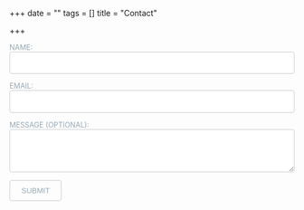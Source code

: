 +++
date = ""
tags = []
title = "Contact"

+++
<style>
  	/* Form */
		form > .fields {
			display: -moz-flex;
			display: -webkit-flex;
			display: -ms-flex;
			display: flex;
			-moz-flex-wrap: wrap;
			-webkit-flex-wrap: wrap;
			-ms-flex-wrap: wrap;
			flex-wrap: wrap;
			width: calc(100% + 2.25em);
			margin: -1.125em 0 1.5em -1.125em;
		}

			form > .fields > .field {
				-moz-flex-grow: 0;
				-webkit-flex-grow: 0;
				-ms-flex-grow: 0;
				flex-grow: 0;
				-moz-flex-shrink: 0;
				-webkit-flex-shrink: 0;
				-ms-flex-shrink: 0;
				flex-shrink: 0;
				padding: 1.125em 0 0 1.125em;
				width: calc(100% - 1.125em);
			}

				form > .fields > .field.half {
					width: calc(50% - 0.5625em);
				}

				form > .fields > .field.third {
					width: calc(100%/3 - 0.375em);
				}

				form > .fields > .field.quarter {
					width: calc(25% - 0.28125em);
				}

		@media screen and (max-width: 480px) {

			form > .fields {
				width: calc(100% + 2.25em);
				margin: -1.125em 0 1.5em -1.125em;
			}

				form > .fields > .field {
					padding: 1.125em 0 0 1.125em;
					width: calc(100% - 1.125em);
				}

					form > .fields > .field.half {
						width: calc(100% - 1.125em);
					}

					form > .fields > .field.third {
						width: calc(100% - 1.125em);
					}

					form > .fields > .field.quarter {
						width: calc(100% - 1.125em);
					}

		}

	label {
		color: #96a8b3;
		display: block;
		font-size: 0.9em;
		margin: 0 0 0.75em 0;
	}

	input[type="text"],
	input[type="password"],
	input[type="email"],
	input[type="tel"],
	select,
	textarea {
		-moz-appearance: none;
		-webkit-appearance: none;
		-ms-appearance: none;
		appearance: none;
		border-radius: 4px;
		border: solid 1px #c8cccf;
		color: inherit;
		display: block;
		outline: 0;
		padding: 0 1em;
		text-decoration: none;
		width: 100%;
	}

		input[type="text"]:invalid,
		input[type="password"]:invalid,
		input[type="email"]:invalid,
		input[type="tel"]:invalid,
		select:invalid,
		textarea:invalid {
			box-shadow: none;
		}

		input[type="text"]:focus,
		input[type="password"]:focus,
		input[type="email"]:focus,
		input[type="tel"]:focus,
		select:focus,
		textarea:focus {
			border-color: #ff7496;
		}
  /*style*/
  
 input, select, textarea {
    	font-family: "Source Sans Pro", Helvetica, sans-serif;
		font-size: 14pt;
		font-weight: 300;
		line-height: 2;
		letter-spacing: 0.2em;
		
	}
.box{
    width:300px;
    height:100px;
    background-color:rgba(0,0,0,0.0); /* where 0.5 means 50% opacity */
/* and for a full compatibility on older browsers like ie7-8-9 you can use the filter property  */
background: transparent;
-ms-filter: "progid:DXImageTransform.Microsoft.gradient(startColorstr=#7F000000,endColorstr=#7F000000)"; /* IE8 */
    filter: progid:DXImageTransform.Microsoft.gradient(startColorstr=#7F000000,endColorstr=#7F000000);   /* IE6 & 7 */
      zoom: 1;

}
	/* Button */

	input[type="submit"],
	input[type="reset"],
	input[type="button"],
	button,
	.button {
		-moz-appearance: none;
		-webkit-appearance: none;
		-ms-appearance: none;
		appearance: none;
		-moz-transition: background-color 0.2s ease-in-out, border-color 0.2s ease-in-out, color 0.2s ease-in-out;
		-webkit-transition: background-color 0.2s ease-in-out, border-color 0.2s ease-in-out, color 0.2s ease-in-out;
		-ms-transition: background-color 0.2s ease-in-out, border-color 0.2s ease-in-out, color 0.2s ease-in-out;
		transition: background-color 0.2s ease-in-out, border-color 0.2s ease-in-out, color 0.2s ease-in-out;
		display: inline-block;
		height: 2.75em;
		line-height: 2.75em;
		padding: 0 1.5em;
		background-color: transparent;
		border-radius: 4px;
		border: solid 1px #c8cccf;
		color: #96a8b3 !important;
		cursor: pointer;
		text-align: center;
		text-decoration: none;
		white-space: nowrap;
	}

		input[type="submit"]:hover,
		input[type="reset"]:hover,
		input[type="button"]:hover,
		button:hover,
		.button:hover {
			border-color: #ff7496;
			color: #ff7496 !important;
		}

		input[type="submit"].icon,
		input[type="reset"].icon,
		input[type="button"].icon,
		button.icon,
		.button.icon {
			padding-left: 1.35em;
		}

			input[type="submit"].icon:before,
			input[type="reset"].icon:before,
			input[type="button"].icon:before,
			button.icon:before,
			.button.icon:before {
				margin-right: 0.5em;
			}

		input[type="submit"].fit,
		input[type="reset"].fit,
		input[type="button"].fit,
		button.fit,
		.button.fit {
			width: 100%;
		}

		input[type="submit"].small,
		input[type="reset"].small,
		input[type="button"].small,
		button.small,
		.button.small {
			font-size: 0.8em;
		}

		input[type="submit"].large,
		input[type="reset"].large,
		input[type="button"].large,
		button.large,
		.button.large {
			font-size: 1.35em;
		}

		input[type="submit"].disabled, input[type="submit"]:disabled,
		input[type="reset"].disabled,
		input[type="reset"]:disabled,
		input[type="button"].disabled,
		input[type="button"]:disabled,
		button.disabled,
		button:disabled,
		.button.disabled,
		.button:disabled {
			pointer-events: none;
			opacity: 0.5;
		}
</style>
    
<form name="Contact Aizera" method="POST" netlify> <p> <label>NAME: <input type="text" name="NAME:" required></label>  
</p>
<p>
<label>EMAIL: <input type="email" name="Email:" required></label>  
</p>
<p>
<p>	<label>MESSAGE (OPTIONAL): <textarea name="Message:"></textarea></label>
</p>
<p>
<button type="submit">SUBMIT</button>
</p>
</form>